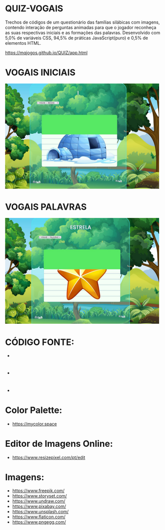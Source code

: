 # QUIZ-VOGAIS
Trechos de códigos de um questionário das famílias silábicas com imagens, contendo interação de perguntas animadas para que o jogador reconheça as suas respectivas iniciais e as formações das palavras. Desenvolvido com 5,0% de variáveis CSS, 94,5% de práticas JavaScript(puro) e 0,5% de elementos HTML.

https://mqjogos.github.io/QUIZ/app.html

<h1>VOGAIS INICIAIS</h1>
<img src="001.jpg" width="500px" src="">

<h1>VOGAIS PALAVRAS</h1>
<img src="002.jpg" width="500px" src="">
  
# CÓDIGO FONTE:
 - 
#
 - 
#
 - 
#


# Color Palette:
 - https://mycolor.space

# Editor de Imagens Online:
 - https://www.resizepixel.com/pt/edit

# Imagens:
- https://www.freepik.com/
- https://www.storyset.com/
- https://www.undraw.com/
- https://www.pixabay.com/
- https://www.unsplash.com/
- https://www.flaticon.com/
- https://www.pngegg.com/
